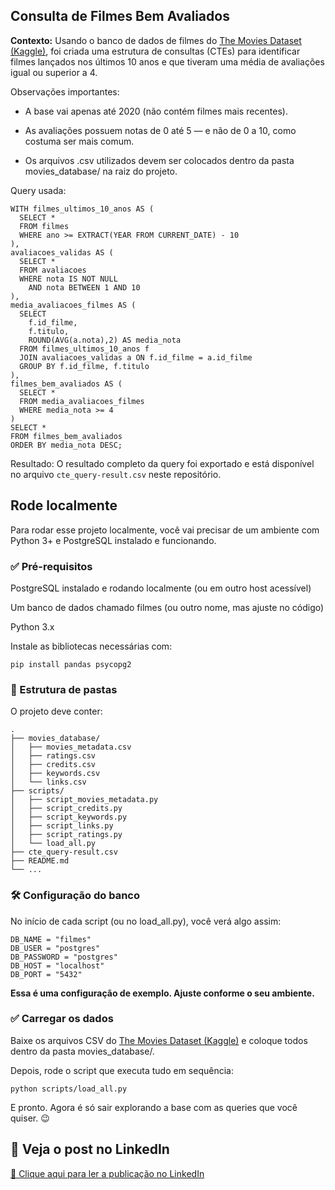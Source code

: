 ## Consulta de Filmes Bem Avaliados

**Contexto:**
Usando o banco de dados de filmes do [The Movies Dataset (Kaggle)](https://www.kaggle.com/datasets/rounakbanik/the-movies-dataset/data), foi criada uma estrutura de consultas (CTEs) para identificar filmes lançados nos últimos 10 anos e que tiveram uma média de avaliações igual ou superior a 4.

Observações importantes:

- A base vai apenas até 2020 (não contém filmes mais recentes).

- As avaliações possuem notas de 0 até 5 — e não de 0 a 10, como costuma ser mais comum.

- Os arquivos .csv utilizados devem ser colocados dentro da pasta movies_database/ na raiz do projeto.

Query usada:
```
WITH filmes_ultimos_10_anos AS (
  SELECT * 
  FROM filmes 
  WHERE ano >= EXTRACT(YEAR FROM CURRENT_DATE) - 10
),
avaliacoes_validas AS (
  SELECT *
  FROM avaliacoes
  WHERE nota IS NOT NULL
    AND nota BETWEEN 1 AND 10
),
media_avaliacoes_filmes AS (
  SELECT 
    f.id_filme,
    f.titulo,
    ROUND(AVG(a.nota),2) AS media_nota
  FROM filmes_ultimos_10_anos f
  JOIN avaliacoes_validas a ON f.id_filme = a.id_filme
  GROUP BY f.id_filme, f.titulo
),
filmes_bem_avaliados AS (
  SELECT *
  FROM media_avaliacoes_filmes
  WHERE media_nota >= 4
)
SELECT *
FROM filmes_bem_avaliados
ORDER BY media_nota DESC;
```
Resultado:
O resultado completo da query foi exportado e está disponível no arquivo ```cte_query-result.csv``` neste repositório.

## Rode localmente
Para rodar esse projeto localmente, você vai precisar de um ambiente com Python 3+ e PostgreSQL instalado e funcionando.

### ✅ Pré-requisitos
PostgreSQL instalado e rodando localmente (ou em outro host acessível)

Um banco de dados chamado filmes (ou outro nome, mas ajuste no código)

Python 3.x

Instale as bibliotecas necessárias com:

```pip install pandas psycopg2```

### 📂 Estrutura de pastas

O projeto deve conter:
```
.
├── movies_database/
│   ├── movies_metadata.csv
│   ├── ratings.csv
│   ├── credits.csv
│   ├── keywords.csv
│   └── links.csv
├── scripts/
│   ├── script_movies_metadata.py
│   ├── script_credits.py
│   ├── script_keywords.py
│   ├── script_links.py
│   ├── script_ratings.py
│   └── load_all.py
├── cte_query-result.csv
├── README.md
└── ...

```

### 🛠️ Configuração do banco

No início de cada script (ou no load_all.py), você verá algo assim:
```
DB_NAME = "filmes"
DB_USER = "postgres"
DB_PASSWORD = "postgres"
DB_HOST = "localhost"
DB_PORT = "5432"
```
**Essa é uma configuração de exemplo. Ajuste conforme o seu ambiente.**

### ✅ Carregar os dados
Baixe os arquivos CSV do [The Movies Dataset (Kaggle)](https://www.kaggle.com/datasets/rounakbanik/the-movies-dataset/data)
e coloque todos dentro da pasta movies_database/.

Depois, rode o script que executa tudo em sequência:

```python scripts/load_all.py```

E pronto. Agora é só sair explorando a base com as queries que você quiser. 😉

## 🚀 Veja o post no LinkedIn

[🔗 Clique aqui para ler a publicação no LinkedIn](https://www.linkedin.com/posts/victorhscampos_sql-cte-dados-activity-7320772274175762432-9vVJ)
